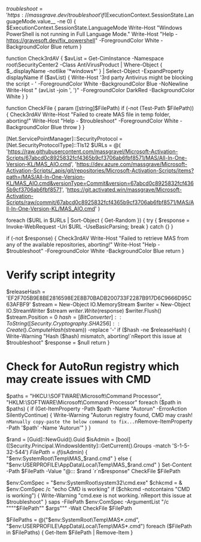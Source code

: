 

$troubleshoot = 'https://massgrave.dev/troubleshoot'
if ($ExecutionContext.SessionState.LanguageMode.value__ -ne 0) {
    $ExecutionContext.SessionState.LanguageMode
    Write-Host "Windows PowerShell is not running in Full Language Mode."
    Write-Host "Help - https://gravesoft.dev/fix_powershell" -ForegroundColor White -BackgroundColor Blue
    return
}

function Check3rdAV {
    $avList = Get-CimInstance -Namespace root\SecurityCenter2 -Class AntiVirusProduct | Where-Object { $_.displayName -notlike '*windows*' } | Select-Object -ExpandProperty displayName
    if ($avList) {
        Write-Host '3rd party Antivirus might be blocking the script - ' -ForegroundColor White -BackgroundColor Blue -NoNewline
        Write-Host " $($avList -join ', ')" -ForegroundColor DarkRed -BackgroundColor White
    }
}

function CheckFile { 
    param ([string]$FilePath) 
    if (-not (Test-Path $FilePath)) { 
        Check3rdAV
        Write-Host "Failed to create MAS file in temp folder, aborting!"
        Write-Host "Help - $troubleshoot" -ForegroundColor White -BackgroundColor Blue
        throw 
    } 
}

[Net.ServicePointManager]::SecurityProtocol = [Net.SecurityProtocolType]::Tls12
$URLs = @(
    'https://raw.githubusercontent.com/massgravel/Microsoft-Activation-Scripts/67abcd0c8925832fcf4365b9cf3706ab6fbf8571/MAS/All-In-One-Version-KL/MAS_AIO.cmd',
    'https://dev.azure.com/massgrave/Microsoft-Activation-Scripts/_apis/git/repositories/Microsoft-Activation-Scripts/items?path=/MAS/All-In-One-Version-KL/MAS_AIO.cmd&versionType=Commit&version=67abcd0c8925832fcf4365b9cf3706ab6fbf8571',
    'https://git.activated.win/massgrave/Microsoft-Activation-Scripts/raw/commit/67abcd0c8925832fcf4365b9cf3706ab6fbf8571/MAS/All-In-One-Version-KL/MAS_AIO.cmd'
)

foreach ($URL in $URLs | Sort-Object { Get-Random }) {
    try { $response = Invoke-WebRequest -Uri $URL -UseBasicParsing; break } catch {}
}

if (-not $response) {
    Check3rdAV
    Write-Host "Failed to retrieve MAS from any of the available repositories, aborting!"
    Write-Host "Help - $troubleshoot" -ForegroundColor White -BackgroundColor Blue
    return
}

# Verify script integrity
$releaseHash = 'EF2F705B9E8BE2816598E2E8B70BADB200733F2287B917D6C9666D95C63AFBF9'
$stream = New-Object IO.MemoryStream
$writer = New-Object IO.StreamWriter $stream
$writer.Write($response)
$writer.Flush()
$stream.Position = 0
$hash = [BitConverter]::ToString([Security.Cryptography.SHA256]::Create().ComputeHash($stream)) -replace '-'
if ($hash -ne $releaseHash) {
    Write-Warning "Hash ($hash) mismatch, aborting!`nReport this issue at $troubleshoot"
    $response = $null
    return
}

# Check for AutoRun registry which may create issues with CMD
$paths = "HKCU:\SOFTWARE\Microsoft\Command Processor", "HKLM:\SOFTWARE\Microsoft\Command Processor"
foreach ($path in $paths) { 
    if (Get-ItemProperty -Path $path -Name "Autorun" -ErrorAction SilentlyContinue) { 
        Write-Warning "Autorun registry found, CMD may crash! `nManually copy-paste the below command to fix...`nRemove-ItemProperty -Path '$path' -Name 'Autorun'"
    } 
}

$rand = [Guid]::NewGuid().Guid
$isAdmin = [bool]([Security.Principal.WindowsIdentity]::GetCurrent().Groups -match 'S-1-5-32-544')
$FilePath = if ($isAdmin) { "$env:SystemRoot\Temp\MAS_$rand.cmd" } else { "$env:USERPROFILE\AppData\Local\Temp\MAS_$rand.cmd" }
Set-Content -Path $FilePath -Value "@::: $rand `r`n$response"
CheckFile $FilePath

$env:ComSpec = "$env:SystemRoot\system32\cmd.exe"
$chkcmd = & $env:ComSpec /c "echo CMD is working"
if ($chkcmd -notcontains "CMD is working") {
    Write-Warning "cmd.exe is not working.`nReport this issue at $troubleshoot"
}
saps -FilePath $env:ComSpec -ArgumentList "/c """"$FilePath"" $args""" -Wait
CheckFile $FilePath

$FilePaths = @("$env:SystemRoot\Temp\MAS*.cmd", "$env:USERPROFILE\AppData\Local\Temp\MAS*.cmd")
foreach ($FilePath in $FilePaths) { Get-Item $FilePath | Remove-Item }
